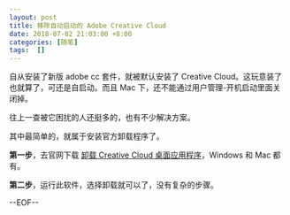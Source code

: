 ```yaml
---
layout: post
title: 移除自动启动的 Adobe Creative Cloud 
date: 2018-07-02 21:03:00 +8:00
categories: [随笔]
tags:  []
---
```


自从安装了新版 adobe cc 套件，就被默认安装了 Creative Cloud。这玩意装了也就算了，可还是自启动。而且 Mac 下，还不能通过用户管理-开机启动里面关闭掉。

往上一查被它困扰的人还挺多的，也有不少解决方案。

其中最简单的，就属于安装官方卸载程序了。

**第一步**，去官网下载 [卸载 Creative Cloud 桌面应用程序](https://helpx.adobe.com/cn/creative-cloud/help/uninstall-creative-cloud-desktop-app.html)，Windows 和 Mac 都有。

**第二步**，运行此软件，选择卸载就可以了，没有复杂的步骤。



--EOF--